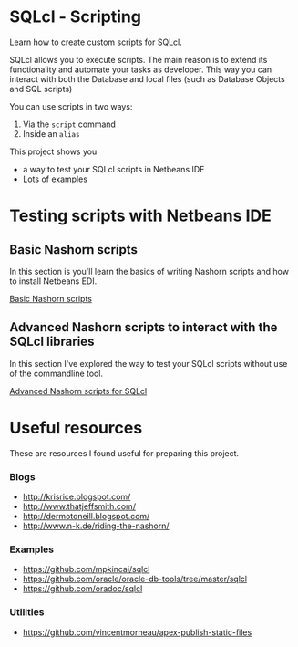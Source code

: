 # SQLcl - Scripting
Learn how to create custom scripts for SQLcl.

SQLcl allows you to execute scripts. The main reason is to extend its functionality and automate your tasks as developer. This way you can interact with both the Database and local files (such as Database Objects and SQL scripts)

You can use scripts in two ways:
1. Via the ```script``` command
2. Inside an ```alias```

This project shows you 
- a way to test your SQLcl scripts in Netbeans IDE
- Lots of examples

# Testing scripts with Netbeans IDE

## Basic Nashorn scripts
In this section is you'll learn the basics of writing Nashorn scripts and how to install Netbeans EDI.

[Basic Nashorn scripts](doc/netbeans.md)

## Advanced Nashorn scripts to interact with the SQLcl libraries
In this section I've explored the way to test your SQLcl scripts without use of the commandline tool.

[Advanced Nashorn scripts for SQLcl](doc/netbeans-sqlcl.md)

# Useful resources
These are resources I found useful for preparing this project.

### Blogs
- http://krisrice.blogspot.com/
- http://www.thatjeffsmith.com/
- http://dermotoneill.blogspot.com/
- http://www.n-k.de/riding-the-nashorn/

### Examples
- https://github.com/mpkincai/sqlcl
- https://github.com/oracle/oracle-db-tools/tree/master/sqlcl
- https://github.com/oradoc/sqlcl

### Utilities
- https://github.com/vincentmorneau/apex-publish-static-files
